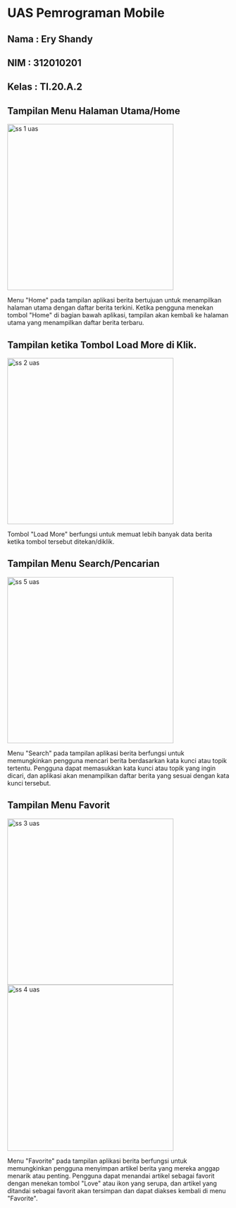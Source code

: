 # UAS Pemrograman Mobile
## Nama  : Ery Shandy
## NIM   : 312010201
## Kelas : TI.20.A.2

## Tampilan Menu Halaman Utama/Home
<img width="377" alt="ss 1 uas" src="https://github.com/eryshandy22/flutter_uas/assets/73053784/efee6d87-0262-4e9a-a960-b3021caecfde">

Menu "Home" pada tampilan aplikasi berita bertujuan untuk menampilkan halaman utama dengan daftar berita terkini. Ketika pengguna menekan tombol "Home" di bagian bawah aplikasi, tampilan akan kembali ke halaman utama yang menampilkan daftar berita terbaru.

## Tampilan ketika Tombol Load More di Klik.
<img width="377" alt="ss 2 uas" src="https://github.com/eryshandy22/flutter_uas/assets/73053784/83719c13-4831-4ed5-8bdc-f608aa3b6bfa">

Tombol "Load More" berfungsi untuk memuat lebih banyak data berita ketika tombol tersebut ditekan/diklik. 

## Tampilan Menu Search/Pencarian
<img width="377" alt="ss 5 uas" src="https://github.com/eryshandy22/flutter_uas/assets/73053784/f838d535-6d4b-4e40-94aa-8ed1fea80fb2">

Menu "Search" pada tampilan aplikasi berita berfungsi untuk memungkinkan pengguna mencari berita berdasarkan kata kunci atau topik tertentu. Pengguna dapat memasukkan kata kunci atau topik yang ingin dicari, dan aplikasi akan menampilkan daftar berita yang sesuai dengan kata kunci tersebut.

## Tampilan Menu Favorit
<img width="377" alt="ss 3 uas" src="https://github.com/eryshandy22/flutter_uas/assets/73053784/6bfa9ea9-395a-40fe-acb8-acdb9d9c0efb">

<img width="377" alt="ss 4 uas" src="https://github.com/eryshandy22/flutter_uas/assets/73053784/ce229cab-c513-4a4a-ba3c-f06e7ba5a389">

Menu "Favorite" pada tampilan aplikasi berita berfungsi untuk memungkinkan pengguna menyimpan artikel berita yang mereka anggap menarik atau penting. Pengguna dapat menandai artikel sebagai favorit dengan menekan tombol "Love" atau ikon yang serupa, dan artikel yang ditandai sebagai favorit akan tersimpan dan dapat diakses kembali di menu "Favorite".







